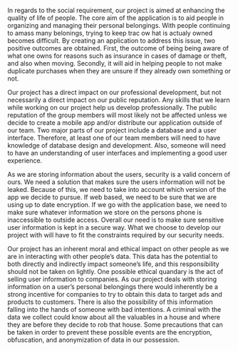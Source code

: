 
In regards to the social requirement, our project is aimed at enhancing the quality of life of people. The core aim of the application is to aid people in organizing and managing their personal belongings. With people continuing to amass many belonings, trying to keep trac ow hat is actualy owned becomes difficult. By creating an application to address this issue, two positive outcomes are obtained. First, the outcome of being being aware of what one owns for reasons such as insurance in cases of damage or theft, and also when moving. Secondly, it will aid in helping people to not make duplicate purchases when they are unsure if they already own something or not.

Our project has a direct impact on our professional development, but not necessarily a direct impact on our public reputation.  Any skills that we learn while working on our project help us develop professionally.  The public reputation of the group members will most likely not be affected unless we decide to create a mobile app and/or distribute our application outside of our team.  Two major parts of our project include a database and a user interface.  Therefore, at least one of our team members will need to have knowledge of database design and development.  Also, someone will need to have an understanding of user interfaces and implementing a good user experience.

As we are storing information about the users, security is a valid concern of ours. We need
a solution that makes sure the users information will not be leaked. Because of this, we
need to take into account which version of the app we decide to pursue. If web based, we need
to be sure that we are using up to date encryption. If we go with the application base, we 
need to make sure whatever information we store on the persons phone is inaccessible to outside
access. Overall our need is to make sure sensitive user information is kept in a secure way. 
What we choose to develop our project with will have to fit the constraints required by our 
security needs.

Our project has an inherent moral and ethical impact on other people as we are in interacting with other people’s data.  This data has the potential to both directly and indirectly impact someone’s life, and this responsibility should not be taken on lightly.  One possible ethical quandary is the act of selling user information to companies.  As our project deals with storing information on a user’s personal belongings there would inherently be a strong incentive for companies to try to obtain this data to target ads and products to customers.  There is also the possibility of this information falling into the hands of someone with bad intentions.  A criminal with the data we collect could know about all the valuables in a house and where they are before they decide to rob that house.  Some precautions that can be taken in order to prevent these possible events are the encryption, obfuscation, and anonymization of data in our possession. 

